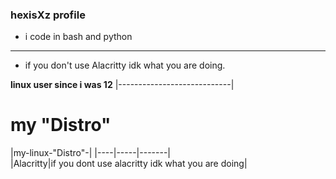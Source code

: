 ### hexisXz profile

- i code in bash and python 
----------------------------
- if you don't use Alacritty idk what you are doing.


**linux user since i was 12**
|----------------------------|                                                 
       
       
# my "Distro"


|my-linux-"Distro"-|
|----|-----|-------|   
|Alacritty|if you dont use alacritty idk what you are doing|
    
